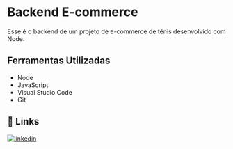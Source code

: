 
# Backend E-commerce

Esse é o backend de um projeto de e-commerce de tênis desenvolvido com Node.

## Ferramentas Utilizadas

- Node
- JavaScript
- Visual Studio Code
- Git


## 🔗 Links

[![linkedin](https://img.shields.io/badge/linkedin-0A66C2?style=for-the-badge&logo=linkedin&logoColor=white)](https://www.linkedin.com/in/victor-gimenez-5b486a240/)


